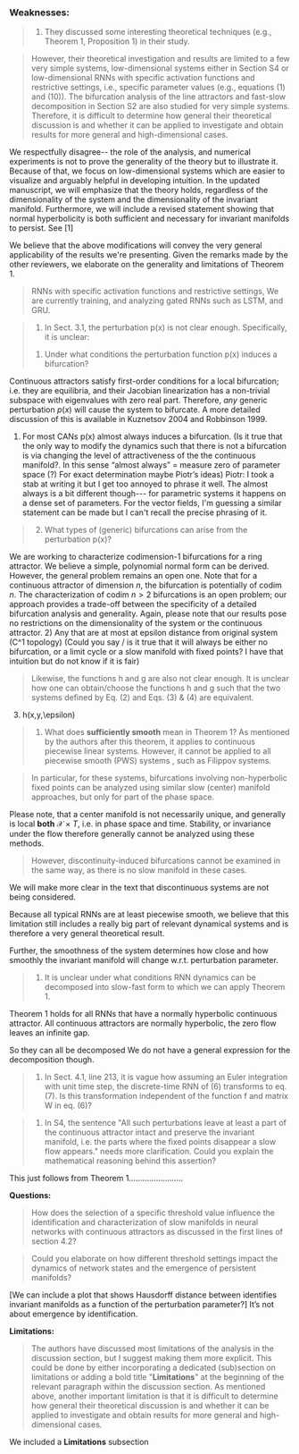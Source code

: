 ### Weaknesses:
> 1. They discussed some interesting theoretical techniques (e.g., Theorem 1, Proposition 1) in their study.

>However, their theoretical investigation and results are limited to a few very simple systems, low-dimensional systems either in Section S4 or low-dimensional RNNs with specific activation functions and restrictive settings, i.e., specific parameter values (e.g., equations (1) and (10)).
> The bifurcation analysis of the line attractors and fast-slow decomposition in Section S2 are also studied for very simple systems. Therefore, it is difficult to determine how general their theoretical discussion is and whether it can be applied to investigate and obtain results for more general and high-dimensional cases.

We respectfully disagree-- the role of the analysis, and numerical experiments is not to prove the generality of the theory but to illustrate it.
Because of that, we focus on low-dimensional systems which are easier to visualize and arguably helpful in developing intuition.
In the updated manuscript, we will emphasize that the theory holds, regardless of the dimensionality of the system and the dimensionality of the invariant manifold.
Furthermore, we will include a revised statement showing that normal hyperbolicity is both sufficient and necessary for invariant manifolds to persist. See [1]

We believe that the above modifications will convey the very general applicability of the results we're presenting.
Given the remarks made by the other reviewers, we elaborate on the generality and limitations of Theorem 1.

> RNNs with specific activation functions and restrictive settings,
We are currently training, and analyzing gated RNNs such as LSTM, and GRU.

<!-- The theory holds for any dimension.
The analytical results …
The numerical experiments … -->

> 1. In Sect. 3.1, the perturbation p(x) is not clear enough. Specifically, it is unclear:
>1) Under what conditions the perturbation function p(x) induces a bifurcation?

Continuous attractors satisfy first-order conditions for a local bifurcation; i.e. they are equilibria, and their Jacobian linearization has a non-trivial subspace with eigenvalues with zero real part.
Therefore, *any* generic perturbation $p(x)$ will cause the system to bifurcate.
A more detailed discussion of this is available in Kuznetsov 2004 and Robbinson 1999.

1) For most CANs p(x) almost always induces a bifurcation. (Is it true that the only way to modify the dynamics such that there is not a bifurcation is via changing the level of attractiveness of the the continuous manifold?. In this sense “almost always” = measure zero of parameter space (?) For exact determination maybe Piotr’s ideas)
Piotr: I took a stab at writing it but I get too annoyed to phrase it well. The almost always is a bit different though--- for parametric systems it happens on a dense set of parameters. For the vector fields, I'm guessing a similar statement can be made but I can't recall the precise phrasing of it.

>2) What types of (generic) bifurcations can arise from the perturbation p(x)?

We are working to characterize codimension-1 bifurcations for a ring attractor. We believe a simple, polynomial normal form can be derived.
However, the general problem remains an open one. Note that for a continuous attractor of dimension $n$, the bifurcation is potentially of codim $n$.
The characterization of codim $n>2$ bifurcations is an open problem; our approach provides a trade-off between the specificity of a detailed bifurcation analysis and generality. Again, please note that our results pose no restrictions on the dimensionality of the system or the continuous attractor.
2) Any that are at most at epsilon distance from original system (C^1 topology) (Could you say / is it true that it will always be either no bifurcation, or a limit cycle or a slow manifold with fixed points?  I have that intuition but do not know if it is fair)

>Likewise, the functions h and g are also not clear enough. It is unclear how one can obtain/choose the functions h and g such that the two systems defined by Eq. (2) and Eqs. (3) & (4) are equivalent.

<!-- 1) Under what conditions the perturbation function p(x) induces a bifurcation?

2) What types of (generic) bifurcations can arise from the perturbation p(x)? -->

<!-- 3) the functions h and g (how can one obtain/choose the functions h and g such that the two systems defined by Eq. (2) and Eqs. (3) & (4) are equivalent?) -->


3)  h(x,y,\epsilon)

> 1. What does **sufficiently smooth** mean in Theorem 1? As mentioned by the authors after this theorem, it applies to continuous piecewise linear systems. However, it cannot be applied to all piecewise smooth (PWS) systems , such as Filippov systems.

>In particular, for these systems, bifurcations involving non-hyperbolic fixed points can be analyzed using similar slow (center) manifold approaches, but only for part of the phase space.

Please note, that a center manifold is not necessarily unique, and generally is local **both** $\mathcal{X} \times T$, i.e. in phase space and time.
Stability, or invariance under the flow therefore generally cannot be analyzed using these methods.

>However, discontinuity-induced bifurcations cannot be examined in the same way, as there is no slow manifold in these cases.

We will make more clear in the text that discontinuous systems are not being considered.

Because all typical RNNs are at least piecewise smooth, we believe that this limitation still includes a really big part of relevant dynamical systems and is therefore a very general theoretical result.

Further, the smoothness of the system determines how close and how smoothly the invariant manifold will change w.r.t. perturbation parameter.

>1. It is unclear under what conditions RNN dynamics can be decomposed into slow-fast form to which we can apply Theorem 1.

Theorem 1 holds for all RNNs that have a normally hyperbolic continuous attractor.
All continuous attractors are normally hyperbolic, the zero flow leaves an infinite gap.
<!-- (Can you say something on whether most CAs are normally hyperbolic? I have that intuition but do not know if it is fair) -->
So they can all be decomposed
We do not have a general expression for the decomposition though.

> 1. In Sect. 4.1, line 213, it is vague how assuming an Euler integration with unit time step, the discrete-time RNN of (6) transforms to eq. (7). Is this transformation independent of the function f and matrix W in eq. (6)?

> 1. In S4, the sentence "All such perturbations leave at least a part of the continuous attractor intact and preserve the invariant manifold, i.e. the parts where the fixed points disappear a slow flow appears." needs more clarification. Could you explain the mathematical reasoning behind this assertion?

This just follows from Theorem 1……………………

**Questions:**

>How does the selection of a specific threshold value influence the identification and characterization of slow manifolds in neural networks with continuous attractors as discussed in the first lines of section 4.2?

> Could you elaborate on how different threshold settings impact the dynamics of network states and the emergence of persistent manifolds?

[We can include a plot that shows Hausdorff distance between identifies invariant manifolds as a function of the perturbation parameter?]
It’s not about emergence by identification.

**Limitations:**

> The authors have discussed most limitations of the analysis in the discussion section, but I suggest making them more explicit. This could be done by either incorporating a dedicated (sub)section on limitations or adding a bold title "**Limitations**" at the beginning of the relevant paragraph within the discussion section.
> As mentioned above, another important limitation is that it is difficult to determine how general their theoretical discussion is and whether it can be applied to investigate and obtain results for more general and high-dimensional cases.

We included a **Limitations** subsection